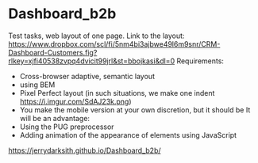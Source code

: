 # Dashboard_b2b
Test tasks, web layout of one page.
Link to the layout: https://www.dropbox.com/scl/fi/5nm4bi3ajbwe49l6m9snr/CRM-Dashboard-Customers.fig?rlkey=xjfi40538zvpq4dvicit99jrl&st=bbojkasi&dl=0
Requirements:
- Cross-browser adaptive, semantic layout
- using BEM
- Pixel Perfect layout (in such situations, we make one indent https://i.imgur.com/SdAJ23k.png)
- You make the mobile version at your own discretion, but it should be
It will be an advantage:
- Using the PUG preprocessor
- Adding animation of the appearance of elements using JavaScript

https://jerrydarksith.github.io/Dashboard_b2b/
